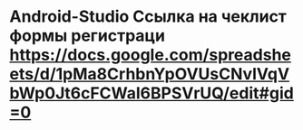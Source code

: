 # Android-Studio Ссылка на чеклист формы регистраци https://docs.google.com/spreadsheets/d/1pMa8CrhbnYpOVUsCNvlVqVbWp0Jt6cFCWal6BPSVrUQ/edit#gid=0
